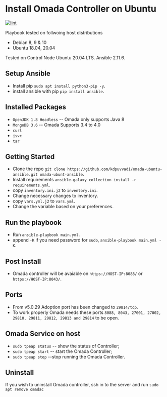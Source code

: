 # Install Omada Controller on Ubuntu

[![lint](https://github.com/kdpuvvadi/omada-ubuntu-ansible/actions/workflows/lint.yml/badge.svg)](https://github.com/kdpuvvadi/omada-ubuntu-ansible/actions/workflows/lint.yml)

Playbook tested on follwoing host distributions

* Debian 8, 9 & 10
* Ubuntu 18.04, 20.04

Tested on Control Node Ubuntu 20.04 LTS. Ansible 2.11.6.

## Setup Ansible

* Install pip `sudo apt install python3-pip -y`.
* install ansible with pip `pip install ansible`.

## Installed Packages

* `OpenJDK 1.8 Headless`   -- Omada only supports Java 8
* `MongoDB 3.6`    -- Omada Supports 3.4 to 4.0
* `curl`
* `jsvc`
* `tar`

## Getting Started

* Clone the repo  `git clone https://github.com/kdpuvvadi/omada-ubuntu-ansible.git omada-ubunt-ansible`.
* Install requirements `ansible-galaxy collection install -r requirements.yml`.
* copy `inventory.ini.j2` to `inventory.ini`.
* Change necessary changes to inventory.
* copy `vars.yml.j2` to `vars.yml`.
* Change the variable based on your preferences.

## Run the playbook

* Run `ansible-playbook main.yml`.
* append `-K` if you need password for `sudo`, `ansible-playbook main.yml -K`.

## Post Install

* Omada controller will be avaiable on `https://HOST-IP:8088/`  or `https://HOST-IP:8043/`.

## Ports

* From v5.0.29 Adoption port has been changed to `29814/tcp`.
* To work properly Omada needs these ports `8088, 8043, 27001, 27002, 29810, 29811, 29812, 29813 and 29814` to be open.

## Omada Service on host

* `sudo tpeap status`     -- show the status of Controller;
* `sudo tpeap start`     -- start the Omada Controller;
* `sudo tpeap stop`     --stop running the Omada Controller.

## Uninstall 

If you wish to uninstall Omada controller, ssh in to the server and run `sudo apt remove omadac`

